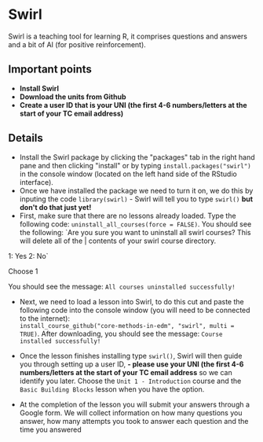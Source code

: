 # Swirl

Swirl is a teaching tool for learning R, it comprises questions and answers and a bit of AI (for positive reinforcement).

## Important points

* **Install Swirl**
* **Download the units from Github**
* **Create a user ID that is your UNI (the first 4-6 numbers/letters at the start of your TC email address)**

## Details

* Install the Swirl package by clicking the "packages" tab in the right hand pane and then clicking "install" or by typing `install.packages("swirl")` in the console window (located on the left hand side of the RStudio interface). 
* Once we have installed the package we need to turn it on, we do this by inputing the code `library(swirl)` - Swirl will tell you to type `swirl()` **but don't do that just yet!**
* First, make sure that there are no lessons already loaded. Type the following code: `uninstall_all_courses(force = FALSE)`. You should see the following:
`Are you sure you want to uninstall all swirl courses? This will delete all of the
| contents of your swirl course directory.

1: Yes
2: No`

Choose 1

You should see the message: `All courses uninstalled successfully!`

* Next, we need to load a lesson into Swirl, to do this cut and paste the following code into the console window (you will need to be connected to the internet):  
`install_course_github("core-methods-in-edm", "swirl", multi = TRUE)`. After downloading, you should see the message: `Course installed successfully!`

* Once the lesson finishes installing type `swirl()`, Swirl will then guide you through setting up a user ID, **- please use your UNI  (the first 4-6 numbers/letters at the start of your TC email address** so we can identify you later. Choose the `Unit 1 - Introduction` course and the `Basic Building Blocks` lesson when you have the option.

* At the completion of the lesson you will submit your answers through a Google form. We will collect information on how many questions you answer, how many attempts you took to answer each question and the time you answered
